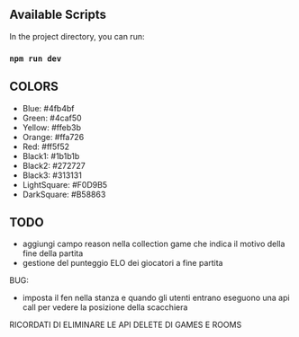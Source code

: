 ## Available Scripts

In the project directory, you can run:

### `npm run dev`

## COLORS

- Blue:          #4fb4bf
- Green:         #4caf50
- Yellow:        #ffeb3b
- Orange:        #ffa726
- Red:           #ff5f52
- Black1:        #1b1b1b
- Black2:        #272727
- Black3:        #313131
- LightSquare:   #F0D9B5
- DarkSquare:    #B58863

## TODO

- aggiungi campo reason nella collection game che indica il motivo della fine della partita
- gestione del punteggio ELO dei giocatori a fine partita

BUG:
- imposta il fen nella stanza e quando gli utenti entrano eseguono una api call per vedere la posizione della scacchiera

RICORDATI DI ELIMINARE LE API DELETE DI GAMES E ROOMS